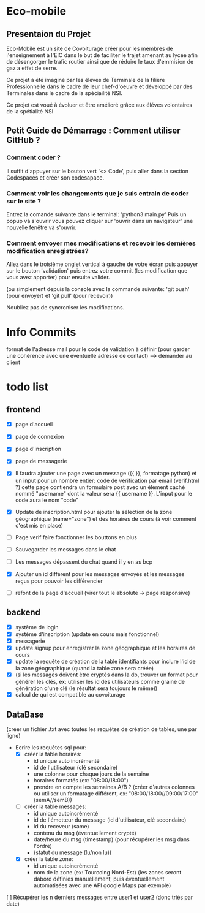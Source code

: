 # Eco-mobile
## Presentaion du Projet
Eco-Mobile est un site de Covoiturage créer pour les membres de l'enseignement à l'EIC dans le but de faciliter le trajet amenant au lycée afin de désengorger le trafic routier ainsi que de réduire le taux d'emmision de gaz a effet de serre.

Ce projet à été imaginé par les éleves de Terminale de la filière Professionnelle dans le cadre de leur chef-d'oeuvre et développé par des Terminales dans le cadre de la spéciailité NSI.

Ce projet est voué à évoluer et être amélioré grâce aux éléves volontaires de la spétialité NSI

## Petit Guide de Démarrage : Comment utiliser GitHub ?
### Comment coder ?
Il suffit d'appuyer sur le bouton vert '<> Code', puis aller dans la section Codespaces et créer son codesapace.
### Comment voir les changements que je suis entrain de coder sur le site ?
Entrez la comande suivante dans le terminal: 'python3 main.py'
Puis un popup và s'ouvrir vous pouvez cliquer sur 'ouvrir dans un navigateur' une nouvelle fenêtre và s'ouvrir.
### Comment envoyer mes modifications et recevoir les dernières modification enregistrées?
Allez dans le troisième onglet vertical à gauche de votre écran puis appuyer sur le bouton 'validation' puis entrez votre commit (les modification que vous avez apporter) pour ensuite valider.

(ou simplement depuis la console avec la commande suivante: 'git push' (pour envoyer) et 'git pull' (pour recevoir))

Noubliez pas de syncroniser les modifications.

# Info Commits
format de l'adresse mail pour le code de validation à définir (pour garder une cohérence avec une éventuelle adresse de contact) --> demander au client 

# todo list
## frontend
- [x] page d'accueil  
- [x] page de connexion  
- [x] page d'inscription  
- [x] page de messagerie
- [x] Il faudra ajouter une page avec un message ({{ }}, formatage python) et un input pour un nombre entier: code de vérification par email (verif.html ?)
cette page contiendra un formulaire post avec un élément caché nommé "username" dont la valeur sera {{ username }}. L'input pour le code aura le nom "code"
- [x] Update de inscription.html pour ajouter la sélection de la zone géographique (name="zone") et des horaires de cours (à voir comment c'est mis en place)

- [ ] Page verif faire fonctionner les bouttons en plus
- [ ] Sauvegarder les messages dans le chat
- [ ] Les messages dépassent du chat quand il y en as bcp
- [x] Ajouter un id différent pour les messages envoyés et les messages reçus pour pouvoir les différencier
- [ ] refont de la page d'accueil (virer tout le absolute -> page responsive)

## backend
- [x] système de login
- [x] système d'inscription (update en cours mais fonctionnel)
- [x] messagerie
- [x] update signup pour enregistrer la zone géographique et les horaires de cours
- [x] update la requête de création de la table identifiants pour inclure l'id de la zone géographique (quand la table zone sera créée)
- [x] (si les messages doivent être cryptés dans la db, trouver un format pour générer les clés, ex: utiliser les id des utilisateurs comme graine de génération d'une clé (le résultat sera toujours le même))
- [x] calcul de qui est compatible au covoiturage  

## DataBase
(créer un fichier .txt avec toutes les requêtes de création de tables, une par ligne)  
- Ecrire les requêtes sql pour:  
  - [x] créer la table horaires:  
    - id unique auto incrémenté  
    - id de l'utilisateur (clé secondaire)  
    - une colonne pour chaque jours de la semaine  
    - horaires formatés (ex: "08:00/18:00")  
    - prendre en compte les semaines A/B ? (créer d'autres colonnes ou utiliser un formatage différent, ex: "08:00/18:00//09:00/17:00" (semA//semB))  
  - [ ] créer la table messages:  
    - id unique autoincrémenté  
    - id de l'émetteur du message (id d'utilisateur, clé secondaire)  
    - id du receveur (same)  
    - contenu du msg (éventuellement crypté)  
    - date/heure du msg (timestamp) (pour récupérer les msg dans l'ordre)  
    - (statut du message (lu/non lu))  
  - [x] créer la table zone:  
    - id unique autoincrémenté  
    - nom de la zone (ex: Tourcoing Nord-Est) (les zones seront dabord définies manuellement, puis éventuellement automatisées avec une API google Maps par exemple)  

[ ] Récupérer les n derniers messages entre user1 et user2 (donc triés par date)  


